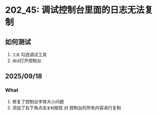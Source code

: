 # 202_45: 调试控制台里面的日志无法复制

## 如何测试

1. `工具` 勾选调试工具
2. `调试`打开控制台

## 2025/09/18

### What

1. 修复了控制台字体大小问题
2. 添加了右下角点击`复制`按钮 对 控制台的所有内容进行复制
